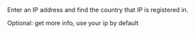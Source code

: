 Enter an IP address and find the country that IP is registered in.

Optional: get more info, use your ip by default

